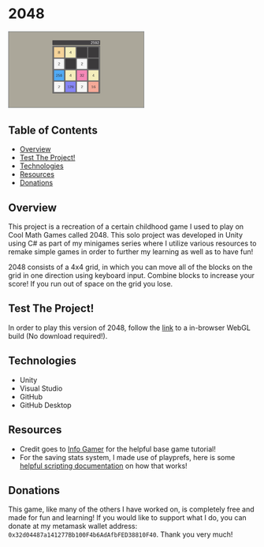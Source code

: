 # 2048
<img width="276.48" height="155.52" src="https://github.com/SergeiBak/PersonalWebsite/blob/master/images/2048.png?raw=true">

## Table of Contents
* [Overview](#Overview)
* [Test The Project!](#test-the-project)
* [Technologies](#Technologies)
* [Resources](#Resources)
* [Donations](#Donations)

## Overview
This project is a recreation of a certain childhood game I used to play on Cool Math Games called 2048. This solo project was developed in Unity using C# as part of my minigames series where I utilize various resources to remake simple games in order to further my learning as well as to have fun!

2048 consists of a 4x4 grid, in which you can move all of the blocks on the grid in one direction using keyboard input. Combine blocks to increase your score! If you run out of space on the grid you lose.

## Test The Project!
In order to play this version of 2048, follow the [link](https://sergeibak.github.io/PersonalWebsite/2048.html) to a in-browser WebGL build (No download required!).

## Technologies
- Unity
- Visual Studio
- GitHub
- GitHub Desktop

## Resources
- Credit goes to [Info Gamer](https://www.youtube.com/channel/UCyoayn_uVt2I55ZCUuBVRcQ/playlists) for the helpful base game tutorial!
- For the saving stats system, I made use of playprefs, here is some [helpful scripting documentation](https://docs.unity3d.com/ScriptReference/PlayerPrefs.html) on how that works!

## Donations
This game, like many of the others I have worked on, is completely free and made for fun and learning! If you would like to support what I do, you can donate at my metamask wallet address: ```0x32d04487a141277Bb100F4b6AdAfbFED38810F40```. Thank you very much!
